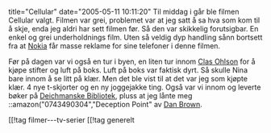 title="Cellular"
date="2005-05-11 10:11:20"
Til middag i går ble filmen Cellular valgt. Filmen var grei, problemet var at jeg satt å sa hva som kom til å skje, enda jeg aldri har sett filmen før. Så den var skikkelig forutsigbar. En enkel og grei underholdnings film. Uten så veldig dyp handling sånn bortsett fra at <a href="http://www.nokia.no/" title="Connecting people">Nokia</a> får masse reklame for sine telefoner i denne filmen.

Før på dagen var vi også en tur i byen, en liten tur innom <a href="http://www.clasohlson.no/">Clas Ohlson</a> for å kjøpe stifter og luft på boks. Luft på boks var faktisk dyrt. Så skulle Nina bare innom å se litt på klær. Men det ble vist til at det var jeg som kjøpte klær. 4 nye t-skjorter og en ny joggejakke ting. Også var vi innom og leverte bøker på <a href="http://www.deichmanske-bibliotek.oslo.kommune.no/">Deichmanske Bibliotek</a>,  pluss at jeg lånte meg ::amazon("0743490304","Deception Point" av <a href="http://www.danbrown.com/">Dan Brown</a>.

[[!tag  filmer---tv-serier
[[!tag  generelt
